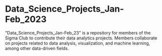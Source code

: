 # Data_Science_Projects_Jan-Feb_2023
"Data_Science_Projects_Jan-Feb_23" is a repository for members of the Sigma Club to contribute their data analytics projects. Members collaborate on projects related to data analysis, visualization, and machine learning, among other data-driven fields. 
